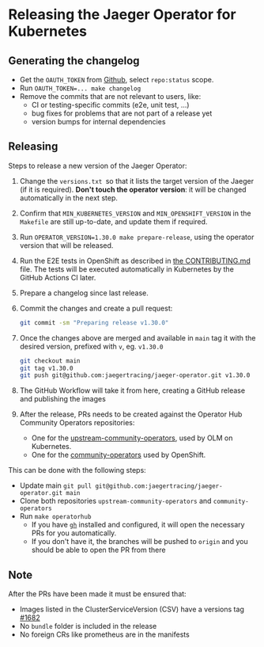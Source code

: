# Releasing the Jaeger Operator for Kubernetes

## Generating the changelog

- Get the `OAUTH_TOKEN` from [Github](https://github.com/settings/tokens/new?description=GitHub%20Changelog%20Generator%20token), select `repo:status` scope.
- Run  `OAUTH_TOKEN=... make changelog`
- Remove the commits that are not relevant to users, like:
  * CI or testing-specific commits (e2e, unit test, ...)
  * bug fixes for problems that are not part of a release yet
  * version bumps for internal dependencies

## Releasing

Steps to release a new version of the Jaeger Operator:


1. Change the `versions.txt `so that it lists the target version of the Jaeger (if it is required). **Don't touch the operator version**: it will be changed automatically in the next step.

2. Confirm that `MIN_KUBERNETES_VERSION` and `MIN_OPENSHIFT_VERSION` in the `Makefile` are still up-to-date, and update them if required.

2. Run `OPERATOR_VERSION=1.30.0 make prepare-release`, using the operator version that will be released.

3. Run the E2E tests in OpenShift as described in [the CONTRIBUTING.md](CONTRIBUTING.md#an-external-cluster-like-openshift) file. The tests will be executed automatically in Kubernetes by the GitHub Actions CI later.

4. Prepare a changelog since last release.

5. Commit the changes and create a pull request:

   ```sh
   git commit -sm "Preparing release v1.30.0"
   ```

5. Once the changes above are merged and available in `main` tag it with the desired version, prefixed with `v`, eg. `v1.30.0`

    ```sh
    git checkout main
    git tag v1.30.0
    git push git@github.com:jaegertracing/jaeger-operator.git v1.30.0
    ```

6. The GitHub Workflow will take it from here, creating a GitHub release and publishing the images

7. After the release, PRs needs to be created against the Operator Hub Community Operators repositories:

    * One for the [upstream-community-operators](https://github.com/k8s-operatorhub/community-operators), used by OLM on Kubernetes.
    * One for the [community-operators](https://github.com/redhat-openshift-ecosystem/community-operators-prod) used by OpenShift.

This can be done with the following steps:
- Update main `git pull git@github.com:jaegertracing/jaeger-operator.git main`
- Clone both repositories `upstream-community-operators` and `community-operators`
- Run `make operatorhub`
  * If you have [`gh`](https://cli.github.com/) installed and configured, it will open the necessary PRs for you automatically.
  * If you don't have it, the branches will be pushed to `origin` and you should be able to open the PR from there

## Note
After the PRs have been made it must be ensured that:
- Images listed in the ClusterServiceVersion (CSV) have a versions tag [#1682](https://github.com/jaegertracing/jaeger-operator/issues/1682)
- No `bundle` folder is included in the release
- No foreign CRs like prometheus are in the manifests
